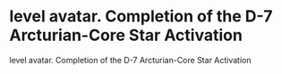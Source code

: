# level avatar. Completion of the D-7 Arcturian-Core Star Activation

level avatar. Completion of the D-7 Arcturian-Core Star Activation